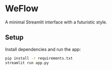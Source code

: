 # WeFlow

A minimal Streamlit interface with a futuristic style.

## Setup

Install dependencies and run the app:
```bash
pip install -r requirements.txt
streamlit run app.py
```

